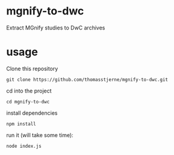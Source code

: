 # mgnify-to-dwc
Extract MGnify studies to DwC archives

# usage
Clone this repository

```
git clone https://github.com/thomasstjerne/mgnify-to-dwc.git
```
cd into the project

```
cd mgnify-to-dwc
```
install dependencies

```
npm install
````
run it (will take some time):

```
node index.js
````

